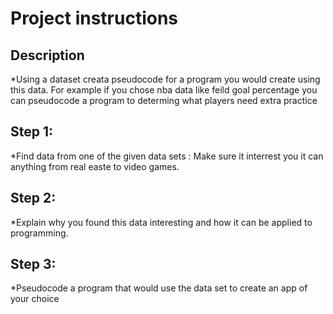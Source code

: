 # Project instructions

## Description
 *Using a dataset creata pseudocode for a program you would create using this data. For example if you chose nba data like feild goal percentage you can pseudocode a program to determing what players need extra practice 

## Step 1:
*Find data from one of the given data sets : Make sure it interrest you it can anything from real easte to video games.


## Step   2:
 *Explain why you found this data interesting and how it can be applied to programming.                                                                                                                                                 
## Step 3:
*Pseudocode a  program that would use the data set to create an app of your choice